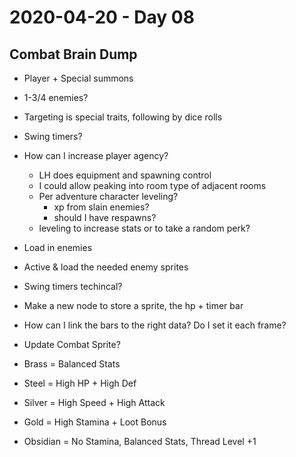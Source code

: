 # 2020-04-20 - Day 08

## Combat Brain Dump
- Player + Special summons
- 1-3/4 enemies?
- Targeting is special traits, following by dice rolls
- Swing timers?
- How can I increase player agency?
  - LH does equipment and spawning control
  - I could allow peaking into room type of adjacent rooms
  - Per adventure character leveling?
    - xp from slain enemies?
    - should I have respawns?
  - leveling to increase stats or to take a random perk?
- Load in enemies
- Active & load the needed enemy sprites
- Swing timers techincal?
- Make a new node to store a sprite, the hp + timer bar
- How can I link the bars to the right data? Do I set it each frame?
- Update Combat Sprite?

- Brass     = Balanced Stats
- Steel     = High HP + High Def
- Silver    = High Speed + High Attack
- Gold      = High Stamina + Loot Bonus
- Obsidian  = No Stamina, Balanced Stats, Thread Level +1